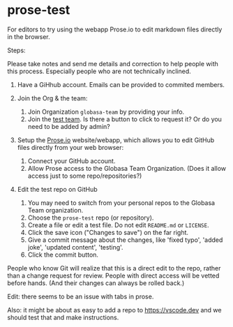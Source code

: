 # prose-test
For editors to try using the webapp Prose.io to edit markdown files directly in the browser.

Steps:

Please take notes and send me details and correction to help people with this process. Especially people who are not technically inclined.

1. Have a GiHhub account. Emails can be provided to commited members.
2. Join the Org & the team:
   
   1. Join Organization `globasa-team` by providing your info.
   2. Join the [test team](https://github.com/orgs/Globasa-Team/teams/test). Is there a button to click to request it? Or do you need to be added by admin?
  
4. Setup the [Prose.io](https://prose.io) website/webapp, which allows you to edit GitHub files directly from your web browser:
   
    1. Connect your GitHub account.
    2. Allow Prose access to the Globasa Team Organization. (Does it allow access just to some repo/repositories?)
   
5. Edit the test repo on GitHub

    1. You may need to switch from your personal repos to the Globasa Team organization.
    2. Choose the `prose-test` repo (or repository).
    3. Create a file or edit a test file. Do not edit `README.md` or `LICENSE`.
    4. Click the save icon ("Changes to save") on the far right.
    5. Give a commit message about the changes, like 'fixed typo', 'added joke', 'updated content', 'testing'.
    6. Click the commit button.

People who know Git will realize that this is a direct edit to the repo, rather than a change request for review. People with direct access will be vetted before hands. (And their changes can always be rolled back.)

Edit: there seems to be an issue with tabs in prose.

Also: it might be about as easy to add a repo to https://vscode.dev and we should test that and make instructions.
